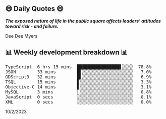 ## 😄 Daily Quotes 😄

_**The exposed nature of life in the public square affects leaders' attitudes toward risk - and failure.**_

Dee Dee Myers



## 📊 Weekly development breakdown 📊

<pre>TypeScript  6 hrs 15 mins  ████████████████▌░░░░  78.8%
JSON        33 mins        █▍░░░░░░░░░░░░░░░░░░░   7.0%
GDScript3   32 mins        █▍░░░░░░░░░░░░░░░░░░░   6.9%
TSQL        15 mins        ▋░░░░░░░░░░░░░░░░░░░░   3.3%
Objective-C 14 mins        ▋░░░░░░░░░░░░░░░░░░░░   3.1%
MySQL       3 mins         ▏░░░░░░░░░░░░░░░░░░░░   0.8%
JavaScript  0 secs         ░░░░░░░░░░░░░░░░░░░░░   0.1%
XML         0 secs         ░░░░░░░░░░░░░░░░░░░░░   0.0%</pre>

10/2/2023